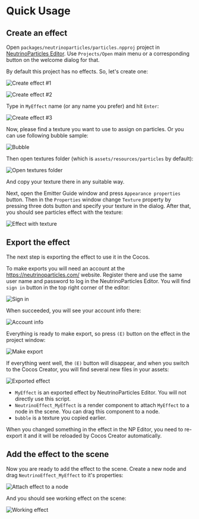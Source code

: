 # Quick Usage

## Create an effect

Open `packages/neutrinoparticles/particles.npproj` project in [NeutrinoParticles Editor](https://neutrinoparticles.com/en/downloads). Use `Projects/Open` main menu or a corresponding button on the welcome dialog for that.

By default this project has no effects. So, let's create one:

![Create effect #1](img/create_effect_01.png)

![Create effect #2](img/create_effect_02.png)

Type in `MyEffect` name (or any name you prefer) and hit `Enter`:

![Create effect #3](img/create_effect_03.png)

Now, please find a texture you want to use to assign on particles. Or you can use following bubble sample:

![Bubble](img/bubble.png)

Then open textures folder (which is `assets/resources/particles` by default):

![Open textures folder](img/open_textures_folder.png)

And copy your texture there in any suitable way.

Next, open the Emitter Guide window and press `Appearance properties` button. Then in the `Properties` window change `Texture` property by pressing three dots button and specify your texture in the dialog. After that, you should see particles effect with the texture:

![Effect with texture](img/effect_with_texture.png)

## Export the effect

The next step is exporting the effect to use it in the Cocos. 

To make exports you will need an account at the https://neutrinoparticles.com/ website. Register there and use the same user name and password to log in the NeutrinoParticles Editor. You will find `sign in` button in the top right corner of the editor:

![Sign in](img/sign_in.png)

When succeeded, you will see your account info there:

![Account info](img/account_info.png)

Everything is ready to make export, so press `(E)` button on the effect in the project window:

![Make export](img/make_export.png)

If everything went well, the `(E)` button will disappear, and when you switch to the Cocos Creator, you will find several new files in your assets:

![Exported effect](img/exported_effect.png)

* `MyEffect` is an exported effect by NeutrinoParticles Editor. You will not directly use this script.
* `NeutrinoEffect_MyEffect` is a render component to attach `MyEffect` to a node in the scene. You can drag this component to a node.
* `bubble` is a texture you copied earlier.

When you changed something in the effect in the NP Editor, you need to re-export it and it will be reloaded by Cocos Creator automatically.

## Add the effect to the scene

Now you are ready to add the effect to the scene. Create a new node and drag `NeutrinoEffect_MyEffect` to it's properties:

![Attach effect to a node](img/attach_effect_to_a_node.png)

And you should see working effect on the scene:

![Working effect](img/working_effect.png)
